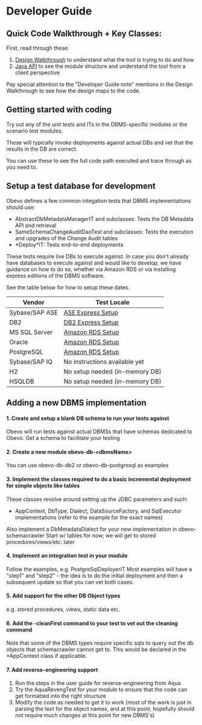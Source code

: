 <!--

    Copyright 2017 Goldman Sachs.
    Licensed under the Apache License, Version 2.0 (the "License");
    you may not use this file except in compliance with the License.
    You may obtain a copy of the License at

    http://www.apache.org/licenses/LICENSE-2.0

    Unless required by applicable law or agreed to in writing,
    software distributed under the License is distributed on an
    "AS IS" BASIS, WITHOUT WARRANTIES OR CONDITIONS OF ANY
    KIND, either express or implied.  See the License for the
    specific language governing permissions and limitations
    under the License.

-->
# Developer Guide
<!-- MACRO{toc|fromDepth=0|toDepth=1} -->

## Quick Code Walkthrough + Key Classes:

First, read through these:

1. [Design Walkthrough](design-walkthrough.html) to understand what the tool is trying to do and how
2. [Java API](java-api.html) to see the module structure and understand the tool from a client perspective

Pay special attention to the "Developer Guide note" mentions in the Design Walkthrough to see how the design maps to the code.

## Getting started with coding
Try out any of the unit tests and ITs in the DBMS-specific modules or the scenario test modules.

These will typically invoke deployments against actual DBs and vet that the results in the DB are correct.

You can use these to see the full code path executed and trace through as you need to.


## Setup a test database for development

Obevo defines a few common integation tests that DBMS implementations should use:

* AbstractDbMetadataManagerIT and subclasses: Tests the DB Metadata API and retrieval
* SameSchemaChangeAuditDaoTest and subclasses: Tests the execution and upgrades of the Change Audit tables
* \*Deploy\*IT: Tests end-to-end deployments

These tests require live DBs to execute against. In case you don't already have databases to execute against and would
like to develop, we have guidance on how to do so, whether via Amazon RDS or via installing express editions of the DBMS
software.

See the table below for how to setup these dates.

|Vendor|Test Locale|
|------|-----------|
|Sybase/SAP ASE|[ASE Express Setup](dev-setup-sybase-ase.html)|
|DB2|[DB2 Express Setup](dev-setup-db2.html)|
|MS SQL Server|[Amazon RDS Setup](dev-setup-amazon.html)|
|Oracle|[Amazon RDS Setup](dev-setup-amazon.html)|
|PostgreSQL|[Amazon RDS Setup](dev-setup-amazon.html)|
|Sybase/SAP IQ|No instructions available yet|
|H2|No setup needed (in-memory DB)|
|HSQLDB|No setup needed (in-memory DB)|

## Adding a new DBMS implementation

#### 1. Create and setup a blank DB schema to run your tests against

Obevo will run tests against actual DBMSs that have schemas dedicated to Obevo.
Get a schema to facilitate your testing

#### 2. Create a new module obevo-db-&lt;dbmsName&gt;

You can use obevo-db-db2 or obevo-db-postgresql as examples

#### 3. Implement the classes required to do a basic incremental deployment for simple objects like tables

These classes revolve around setting up the JDBC parameters and such:

* AppContext, DbType, Dialect, DataSourceFactory, and SqlExecutor implementations (refer to the example for the exact names)

Also implement a DbMetadataDialect for your new implementation in obevo-schemacrawler
Start w/ tables for now; we will get to stored procedures/views/etc. later

#### 4. Implement an integration test in your module

Follow the examples, e.g. PostgreSqlDeployerIT
Most examples will have a "step1" and "step2" - the idea is to do the initial deployment and then
a subsequent update so that you can vet both cases.

#### 5. Add support for the other DB Object types

e.g. stored procedures, views, static data etc.

#### 6. Add the -cleanFirst command to your test to vet out the cleaning command

Note that some of the DBMS types require specific sqls to query out the db objects that schemacrawler cannot get to.
This would be declared in the *AppContext class if applicable.

#### 7. Add reverse-engineering support

1. Run the steps in the user guide for reverse-engineering from Aqua
2. Try the AquaRevengTest for your module to ensure that the code can get formatted into the right structure
3. Modify the code as needed to get it to work (most of the work is just in parsing the text for the object names, and
at this point, hopefully should not require much changes at this point for new DBMS's)
